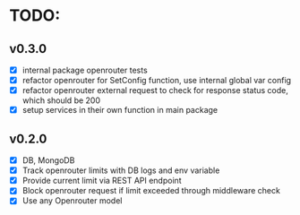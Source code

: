 # TODO:

## v0.3.0
- [x] internal package openrouter tests
- [x] refactor openrouter for SetConfig function, use internal global var config
- [x] refactor openrouter external request to check for response status code, which should be 200
- [x] setup services in their own function in main package

## v0.2.0
- [x] DB, MongoDB
- [x] Track openrouter limits with DB logs and env variable
- [x] Provide current limit via REST API endpoint
- [x] Block openrouter request if limit exceeded through middleware check
- [x] Use any Openrouter model